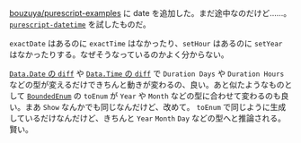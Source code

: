 [bouzuya/purescript-examples][] に date を追加した。まだ途中なのだけど……。 [`purescript-datetime`](https://pursuit.purescript.org/packages/purescript-datetime/2.0.0) を試したものだ。

`exactDate` はあるのに `exactTime` はなかったり、`setHour` はあるのに `setYear` はなかったりする。なぜそうなっているのかよく分からない。

[`Data.Date` の `diff`](https://pursuit.purescript.org/packages/purescript-datetime/2.0.0/docs/Data.Date#v:diff) や [`Data.Time` の `diff`](https://pursuit.purescript.org/packages/purescript-datetime/2.0.0/docs/Data.Time#v:diff) で `Duration Days` や `Duration Hours` などの型が変えるだけできちんと動きが変わるの、良い。あと似たようなものとして [`BoundedEnum`](https://pursuit.purescript.org/packages/purescript-enums/2.0.0/docs/Data.Enum#t:BoundedEnum) の `toEnum` が `Year` や `Month` などの型に合わせて変わるのも良い。まあ `Show` なんかでも同じなんだけど、改めて。 `toEnum` で同じように生成しているだけなんだけど、きちんと `Year` `Month` `Day` などの型へと推論される。賢い。

[bouzuya/purescript-examples]: https://github.com/bouzuya/purescript-examples
